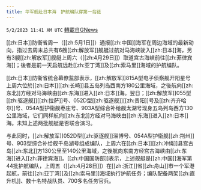 ```yaml
---
title: 华军舰赴日本海　护航编队穿第一岛链
---
```

`5/2/2023 11:41 AM UTC` [轉載自GNews](https://gnews.org/articles/1269294)


[[zh:日本]]防衞省周一（[[zh:5月1日]]）通报[[zh:中国]]海军在周边海域的最新动向，指过去周末总共有6艘[[zh:解放军]]舰艇过航对马海峡驶入[[zh:日本]]海，另有3艘[[zh:解放军]]舰艇上周六（[[zh:4月29日]]）取道宫古海峡前往[[zh:菲律宾海]]；後者是前一天启航远赴[[zh:亚丁湾]]及[[zh:索马里]]海域的护航编队。

[[zh:日本]]防衞省统合幕僚监部表示，[[zh:解放军]]815A型电子侦察舰开阳星号上周六位於[[zh:日本]][[zh:长崎]]县五岛列岛西南方180公里海域，之後航向[[zh:东北]]方经对马海峡由[[zh:东海]]进入[[zh:日本]]海。翌日；[[zh:解放军]]055型[[zh:驱逐舰]][[zh:拉萨]]号、052D型[[zh:驱逐舰]][[zh:贵阳]]号及[[zh:齐齐哈尔]]号、054A型护衞舰枣庄号、903A型综合补给舰太湖号现身五岛列岛西方130公里海域，它们同样航向[[zh:东北]]方经对马海峡由[[zh:东海]]进入[[zh:日本]]海。未知上述两批舰艇是否联合演习。

与此同时，[[zh:解放军]]052D型[[zh:驱逐舰]]淄博号、054A型护衞舰[[zh:荆州]]号、903型综合补给舰千岛湖号组成编队，上周六在[[zh:日本]][[zh:冲绳]]县宫古岛[[zh:东北]]方130公里至140公里海域，之後航向东南方经宫古海峡由[[zh:东海]]进入[[zh:菲律宾海]]。[[zh:中国国防部]]表示，上述舰艇是[[zh:中国]]海军第44批护航编队，上周五（[[zh:4月28日]]）在[[zh:浙江]]省[[zh:舟山]]市一个军港起航，前往[[zh:亚丁湾]]及[[zh:索马里]]海域执行护航任务；编队配备两架[[zh:直升机]]、数十名特战队员、700多名任务官兵。

